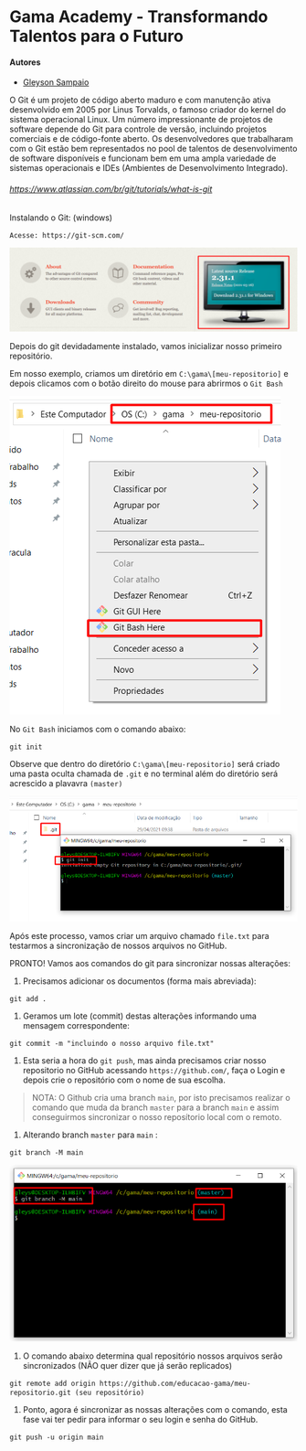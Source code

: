 # Gama Academy - Transformando Talentos para o Futuro

#### Autores
- [Gleyson Sampaio](https://github.com/gleyson-gama)

O Git é um projeto de código aberto maduro e com manutenção ativa desenvolvido em 2005 por Linus Torvalds, o famoso criador do kernel do sistema operacional Linux. Um número impressionante de projetos de software depende do Git para controle de versão, incluindo projetos comerciais e de código-fonte aberto. Os desenvolvedores que trabalharam com o Git estão bem representados no pool de talentos de desenvolvimento de software disponíveis e funcionam bem em uma ampla variedade de sistemas operacionais e IDEs (Ambientes de Desenvolvimento Integrado).

###### https://www.atlassian.com/br/git/tutorials/what-is-git

Instalando o Git: (windows)

```
Acesse: https://git-scm.com/
```

![](https://github.com/educacao-gama/tutoriais/blob/main/git-github/git-download.png)


Depois do git devidadamente instalado, vamos inicializar nosso primeiro repositório.

Em nosso exemplo, criamos um diretório em `C:\gama\[meu-repositorio]` e depois clicamos com o botão direito do mouse para abrirmos o `Git Bash`

![](https://github.com/educacao-gama/tutoriais/blob/main/git-github/git-bash.png)

No `Git Bash` iniciamos com o comando abaixo:

```
git init
```

Observe que dentro do diretório `C:\gama\[meu-repositorio]` será criado uma pasta oculta chamada de `.git` e no terminal além do diretório será acrescido a plavavra `(master)`

![](https://github.com/educacao-gama/tutoriais/blob/main/git-github/git-init.png)

Após este processo, vamos criar um arquivo chamado `file.txt` para testarmos a sincronização de nossos arquivos no GitHub.

PRONTO! Vamos aos comandos do git para sincronizar nossas alterações:

1. Precisamos adicionar os documentos (forma mais abreviada):
```
git add .
```

1. Geramos um lote (commit)  destas alterações informando uma mensagem correspondente:
```
git commit -m "incluindo o nosso arquivo file.txt"
```

1. Esta seria a hora do `git push`, mas ainda precisamos criar nosso repositorio no GitHub acessando `https://github.com/`, faça o Login e depois crie o repositório com o nome de sua escolha.

> NOTA: O Github cria uma branch `main`, por isto precisamos realizar o comando que muda da branch `master` para a branch `main` e assim conseguirmos sincronizar o nosso reposítorio local com o remoto.

1. Alterando branch `master` para `main` :
```
git branch -M main
```

![](https://github.com/educacao-gama/tutoriais/blob/main/git-github/branch-main.png)

1. O comando abaixo determina qual repositório nossos arquivos serão sincronizados (NÃO quer dizer que já serão replicados)
```
git remote add origin https://github.com/educacao-gama/meu-repositorio.git (seu repositório)
```

1. Ponto, agora é sincronizar as nossas alterações com o comando, esta fase vai ter pedir para informar o seu login e senha do GitHub.
```
git push -u origin main
```





